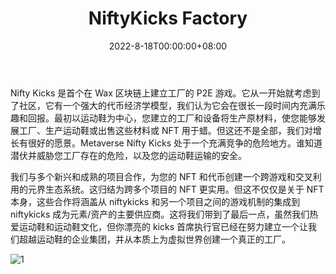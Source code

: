 ﻿---
title: "NiftyKicks Factory"
description: "Nifty Kicks 是首个在 Wax 区块链上建立工厂的 P2E 游戏。从头开始构建，并考虑到社区。"
date: 2022-8-18T00:00:00+08:00
lastmod: 2022-08-18T00:00:00+08:00
draft: false
authors: ["浮尘"]
featuredImage: "niftykicks-factory.png"
tags: ["NFT Games","NiftyKicks Factory"]
categories: ["nfts"]
nfts: ["NFT Games"]
blockchain: "WAX"
website: "https://www.niftykicks.io/#"
twitter: "https://twitter.com/niftykicksio"
discord: "https://discord.com/invite/niftykicksfactroy"
telegram: ""
github: ""
youtube: "https://www.youtube.com/channel/UCfntr3YLGZCtYyGeOcFBYWQ"
twitch: ""
facebook: ""
instagram: ""
reddit: ""
medium: ""
steam: ""
gitbook: ""
googleplay: ""
appstore: ""
status: "Live"
weight: 
lightgallery: true
toc: true
pinned: false
recommend: false
recommend1: false
---
Nifty Kicks 是首个在 Wax 区块链上建立工厂的 P2E 游戏。它从一开始就考虑到了社区，它有一个强大的代币经济学模型，我们认为它会在很长一段时间内充满乐趣和回报。最初以运动鞋为中心，您建立的工厂和设备将生产原材料，使您能够发展工厂、生产运动鞋或出售这些材料或 NFT 用于蜡。但这还不是全部，我们对增长有很好的愿景。Metaverse Nifty Kicks 处于一个充满竞争的危险地方。谁知道潜伏并威胁您工厂存在的危险，以及您的运动鞋运输的安全。 

我们与多个新兴和成熟的项目合作，为您的 NFT 和代币创建一个跨游戏和交叉利用的元界生态系统。这归结为跨多个项目的 NFT 更实用。但这不仅仅是关于 NFT 本身，这些合作将涵盖从 niftykicks 和另一个项目之间的游戏机制的集成到 niftykicks 成为元素/资产的主要供应商。这将我们带到了最后一点，虽然我们热爱运动鞋和运动鞋文化，但你漂亮的 kicks 首席执行官已经在努力建立一个让我们超越运动鞋的企业集团，并从本质上为虚拟世界创建一个真正的工厂。

![1](146854612312.png)